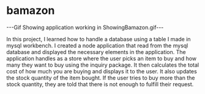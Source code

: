 # bamazon
---Gif Showing application working in ShowingBamazon.gif---

In this project, I learned how to handle a database using a table I made in mysql workbench.
I created a node application that read from the mysql database and displayed the necessary elements in the application.
The application handles as a store where the user picks an item to buy and how many they want to buy using the inquiry package.
It then calculates the total cost of how much you are buying and displays it to the user.
It also updates the stock quantity of the item bought.
If the user tries to buy more than the stock quantity, they are told that there is not enough to fulfill their request.
